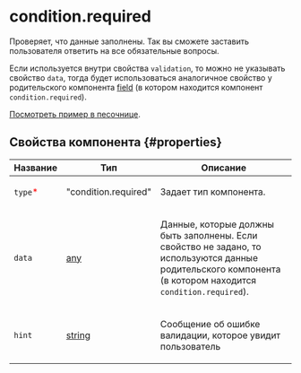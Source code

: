 # condition.required

Проверяет, что данные заполнены. Так вы сможете заставить пользователя ответить на все обязательные вопросы.

Если используется внутри свойства `validation`, то можно не указывать свойство `data`, тогда будет использоваться аналогичное свойство у родительского компонента [field](fields.md) (в котором находится компонент `condition.required`).

[Посмотреть пример в песочнице](https://clck.ru/QR9Qq).

## Свойства компонента {#properties}

| Название                                 | Тип                                                                              | Описание                                                                                                                                                           |
| ---------------------------------------- | -------------------------------------------------------------------------------- | ------------------------------------------------------------------------------------------------------------------------------------------------------------------ |
| `type`<span style="color: red">\*</span> | "condition.required"                                                             | <p>Задает тип компонента.</p>                                                                                                                                      |
| `data`                                   | <a class="xref popup-link" href="../concepts/types.dita#types/any">any</a>       | <p>Данные, которые должны быть заполнены. Если свойство не задано, то используются данные родительского компонента (в котором находится `condition.required`).</p> |
| `hint`                                   | <a class="xref popup-link" href="../concepts/types.dita#types/string">string</a> | <p>Сообщение об ошибке валидации, которое увидит пользователь</p>                                                                                                  |
